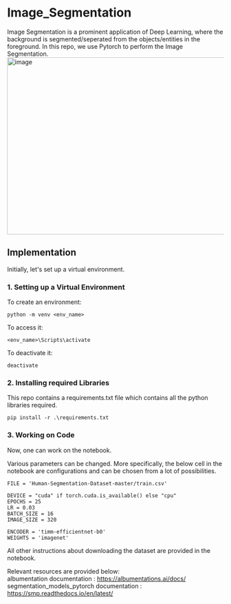 # Image_Segmentation

Image Segmentation is a prominent application of Deep Learning, where the background is segmented/seperated from the objects/entities in the foreground. In this repo, we use Pytorch to perform the Image Segmentation.
<img width="1212" height="411" alt="image" src="https://github.com/user-attachments/assets/c3076bb0-aa57-431c-ba74-64213d5c7f03" />

## Implementation
Initially, let's set up a virtual environment.
### 1. Setting up a Virtual Environment
To create an environment:
```
python -m venv <env_name>
```
To access it:
```
<env_name>\Scripts\activate
```
To deactivate it:
```
deactivate
```

### 2. Installing required Libraries
This repo contains a requirements.txt file which contains all the python libraries required.
```
pip install -r .\requirements.txt
```

### 3. Working on Code
Now, one can work on the notebook.

Various parameters can be changed. More specifically, the below cell in the notebook are configurations and can be chosen from a lot of possibilities.
```
FILE = 'Human-Segmentation-Dataset-master/train.csv'

DEVICE = "cuda" if torch.cuda.is_available() else "cpu"
EPOCHS = 25
LR = 0.03
BATCH_SIZE = 16
IMAGE_SIZE = 320

ENCODER = 'timm-efficientnet-b0'
WEIGHTS = 'imagenet'
```
All other instructions about downloading the dataset are provided in the notebook.

Relevant resources are provided below:  
albumentation documentation : https://albumentations.ai/docs/  
segmentation_models_pytorch documentation : https://smp.readthedocs.io/en/latest/  
